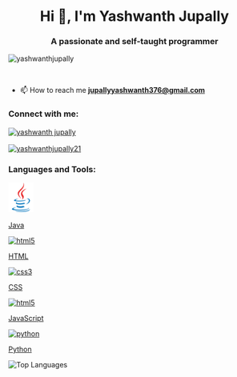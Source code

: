 <h1 align="center">Hi 👋, I'm Yashwanth Jupally</h1>
<h3 align="center">A passionate and self-taught programmer</h3>

<p align="left"> <img src="https://komarev.com/ghpvc/?username=yashwanthjupally&label=Profile%20views&color=0e75b6&style=flat" alt="yashwanthjupally" /> </p>

<p align="left"> <a href="https://twitter.com/" target="blank"><img src="https://img.shields.io/twitter/follow/?logo=twitter&style=for-the-badge" alt="" /></a> </p>


- 📫 How to reach me **jupallyyashwanth376@gmail.com**

<h3 align="left">Connect with me:</h3>
<p align="left">

<div style="display: row;">
<a href="https://linkedin.com/in/yashwanth jupally" target="blank"><img align="center" src="https://raw.githubusercontent.com/rahuldkjain/github-profile-readme-generator/master/src/images/icons/Social/linked-in-alt.svg" alt="yashwanth jupally" height="30" width="40" /></a>

<a href="https://www.leetcode.com/yashwanthjupally21" target="blank"><img align="center" src="https://raw.githubusercontent.com/rahuldkjain/github-profile-readme-generator/master/src/images/icons/Social/leet-code.svg" alt="yashwanthjupally21" height="30" width="40" /></a>

</div>

</p>
<h3 align="left">Languages and Tools:</h3>
<p align="left"> 

<div style="display: row;">


<a href="https://www.java.com" target="_blank"> 
  <img src="https://raw.githubusercontent.com/devicons/devicon/master/icons/java/java-original.svg" alt="java" width="50" height="60"/><p>Java </p></a> 

<a href="https://www.w3.org/html/" target="_blank" > 
  <img src="https://th.bing.com/th/id/OIP.2-4DV7Sbn_UT-FLyimwP4QHaHa?w=218&amp;h=218&amp;c=7&amp;r=0&amp;o=5&amp;pid=1.7" alt="html5" width="50" height="60"/><p>HTML</p> </a> 

<a href="https://www.w3schools.com/css/" target="_blank"> 
    <img src="https://th.bing.com/th/id/OIP.cY8YVIk-MYFkgmWC3zRinwAAAA?w=162&amp;h=180&amp;c=7&amp;r=0&amp;o=5&amp;pid=1.7" alt="css3" width="50" height="60" /><p>CSS</p></a> 

<a href="https://developer.mozilla.org/en-US/docs/Web/JavaScript" target="_blank"> 
    <img src="https://freepngdesign.com/content/uploads/images/javascript-logo-7539.png" alt="html5" width="80" height="60"/><p>JavaScript</p></a>


<a href="https://www.python.org" target="_blank"> 
    <img src="https://upload.wikimedia.org/wikipedia/commons/c/c3/Python-logo-notext.svg" alt="python" width="50" height="60"/> <p>Python</p></a></p>
    
</div>

![Top Languages](https://github-readme-stats.vercel.app/api/top-langs/?username=yourusername&layout=compact&theme=radical)










